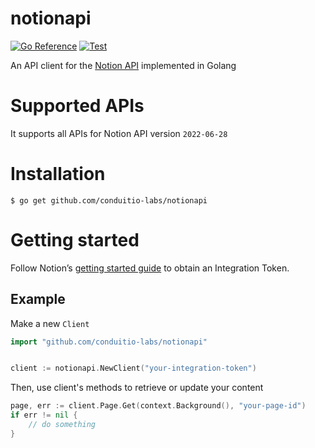 # notionapi
[![Go Reference](https://pkg.go.dev/badge/github.com/conduitio-labs/notionapi.svg)](https://pkg.go.dev/github.com/conduitio-labs/notionapi)
[![Test](https://github.com/conduitio-labs/notionapi/actions/workflows/test.yml/badge.svg)](https://github.com/conduitio-labs/notionapi/actions/workflows/test.yml)

An API client for the [Notion API](https://developers.notion.com/) implemented in Golang

# Supported APIs
It supports all APIs for Notion API version `2022-06-28`

# Installation

```
$ go get github.com/conduitio-labs/notionapi
```

# Getting started
Follow Notion’s [getting started guide](https://developers.notion.com/docs/getting-started) to obtain an Integration Token.

## Example

Make a new `Client`

```go
import "github.com/conduitio-labs/notionapi"


client := notionapi.NewClient("your-integration-token")
```
Then, use client's methods to retrieve or update your content

```go
page, err := client.Page.Get(context.Background(), "your-page-id")
if err != nil {
	// do something
}
```
